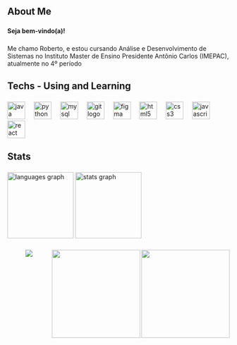 <h2 align="left">About Me</h2>

###

<h4 align="left">Seja bem-vindo(a)!</h4>

###

<p align="left">Me chamo Roberto, e estou cursando Análise e Desenvolvimento de Sistemas no Instituto Master de Ensino Presidente Antônio Carlos (IMEPAC), atualmente no 4º período</p>

###

<h2 align="left">Techs - Using and Learning</h2>

###

<div align="left">
  <img src="https://skillicons.dev/icons?i=java" height="40" alt="java logo"  />
  <img width="12" />
  <img src="https://skillicons.dev/icons?i=py" height="40" alt="python logo"  />
  <img width="12" />
  <img src="https://skillicons.dev/icons?i=mysql" height="40" alt="mysql logo"  />
  <img width="12" />
  <img src="https://skillicons.dev/icons?i=git" height="40" alt="git logo"  />
  <img width="12" />
  <img src="https://skillicons.dev/icons?i=figma" height="40" alt="figma logo"  />
  <img width="12" />
  <img src="https://skillicons.dev/icons?i=html" height="40" alt="html5 logo"  />
  <img width="12" />
  <img src="https://skillicons.dev/icons?i=css" height="40" alt="css3 logo"  />
  <img width="12" />
  <img src="https://skillicons.dev/icons?i=js" height="40" alt="javascript logo"  />
  <img width="12" />
  <img src="https://skillicons.dev/icons?i=react" height="40" alt="react logo"  />
</div>

###

<h2 align="left">Stats</h2>

###

<div align="left">
  <img src="https://github-readme-stats.vercel.app/api/top-langs?username=robertonetoz&locale=en&hide_title=false&layout=compact&card_width=320&langs_count=5&theme=midnight-purple&hide_border=false&order=2" height="150" alt="languages graph"  />
  <img src="https://github-readme-stats.vercel.app/api?username=robertonetoz&hide_title=false&hide_rank=false&show_icons=true&include_all_commits=false&count_private=true&disable_animations=false&theme=midnight-purple&locale=en&hide_border=false&order=1" height="150" alt="stats graph"  />
</div>

###

<img align="right" height="200" src="https://media.tenor.com/txECdK7fodoAAAAi/blood-born-doll.gif"  />

###

<img align="right" height="200" src="https://media.tenor.com/giNrzT0tQGsAAAAi/bonfire-dark-souls.gif"  />

###

<div align="center">
  <img src="https://spotify-recently-played-readme.vercel.app/api?user=7yzbsh5smfsetrmm4hng3cm82"  />
</div>
